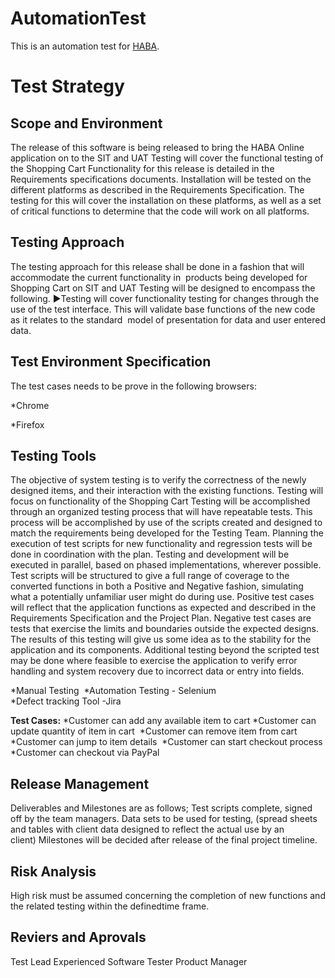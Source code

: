 # AutomationTest
This is an automation test for [HABA](https://www.habaplay.com/).


# Test Strategy

## Scope and Environment

The release of this software is being released to bring the HABA Online application on to the SIT and UAT Testing will cover the functional testing of the Shopping Cart Functionality for this release is detailed in the  Requirements specifications documents. Installation will be tested on the different platforms as described in the Requirements Specification. The testing for this will cover the installation on these platforms, as well as a set of critical functions to determine that the code will work on all platforms.	

## Testing Approach

The testing approach for this release shall be done in a fashion that will accommodate the current functionality in  products being developed for Shopping Cart on SIT and UAT Testing will be designed to encompass the following. ►Testing will cover functionality testing for changes through the use of the test interface. This will validate base functions of the new code as it relates to the standard  model of presentation for data and user entered data.	

## Test Environment Specification

The test cases needs to be prove in the following browsers:

*Chrome

*Firefox

## Testing Tools

The objective of system testing is to verify the correctness of the newly designed items, and their interaction with the existing functions. Testing will focus on functionality of the Shopping Cart Testing will be accomplished through an organized testing process that will have repeatable tests. This process will be accomplished by use of the scripts created and designed to match the requirements being developed for the Testing Team. Planning the execution of test scripts for new functionality and regression tests will be done in coordination with the plan. Testing and development will be executed in parallel, based on phased implementations, wherever possible. Test scripts will be structured to give a full range of coverage to the converted functions in both a Positive and Negative fashion, simulating what a potentially unfamiliar user might do during use. Positive test cases will reflect that the application functions as expected and described in the Requirements Specification and the Project Plan. Negative test cases are tests that exercise the limits and boundaries outside the expected designs. The results of this testing will give us some idea as to the stability for the application and its components. Additional testing beyond the scripted test may be done where feasible to exercise the application to verify error handling and system recovery due to incorrect data or entry into fields.

*Manual Testing 
*Automation Testing - Selenium  
*Defect tracking Tool -Jira


**Test Cases:**
*Customer can add any available item to cart 
*Customer can update quantity of item in cart  
*Customer can remove item from cart 
*Customer can jump to item details 
*Customer can start checkout process 
*Customer can checkout via PayPal

## Release Management

Deliverables and Milestones are as follows; Test scripts complete, signed off by the team managers. Data sets to be used for testing, (spread sheets and tables with client data designed to reflect the actual use by an client) Milestones will be decided after release of the final project timeline.

## Risk Analysis

High risk must be assumed concerning the completion of new functions and the related testing within the definedtime frame. 

## Reviers and Aprovals

Test Lead
Experienced Software Tester
Product Manager
